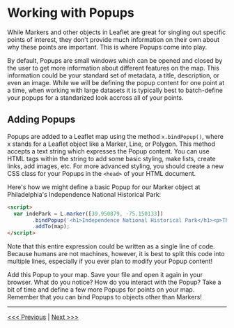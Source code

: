 # Working with Popups

While Markers and other objects in Leaflet are great for singling out specific points of interest, they don't provide much information on their own about why these points are important. This is where Popups come into play. 

By default, Popups are small windows which can be opened and closed by the user to get more information about different features on the map. This information could be your standard set of metadata, a title, description, or even an image. While we will be defining the popup content for one point at a time, when working with large datasets it is typically best to batch-define your popups for a standarized look accross all of your points. 

## Adding Popups

Popups are added to a Leaflet map using the method ```x.bindPopup()```, where x stands for a Leaflet object like a Marker, Line, or Polygon. This method accepts a text string which expresses the Popup content. You can use HTML tags within the string to add some basic styling, make lists, create links, add images, etc. For more advanced styling, you should create a new CSS class for your Popups in the ```<head>``` of your HTML document. 

Here's how we might define a basic Popup for our Marker object at Philadelphia's Independence National Historical Park:

```html
<script>
  var indePark = L.marker([39.950879, -75.150133])
		.bindPopup('<h1>Independence National Historical Park</h1><p>This park is located in <b>Philadelphia</b> and encompases both <b>Independence Hall</b> and <b>the Liberty Bell</b>.</p>')
		.addTo(map);
</script>
```

Note that this entire expression could be written as a single line of code. Because humans are not machines, however, it is best to split this code into multiple lines, especially if you ever plan to modify your Popup content!

Add this Popup to your map. Save your file and open it again in your browser. What do you notice? How do you interact with the Popup? Take a bit of time and define a few more Popups for points on your map. Remember that you can bind Popups to objects other than Markers!

---

[<<< Previous](04-obj.md) | [Next >>>]()
